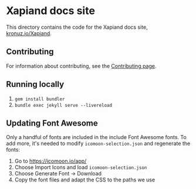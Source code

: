 # Xapiand docs site

This directory contains the code for the Xapiand docs site, [kronuz.io/Xapiand](https://kronuz.io/Xapiand).


## Contributing

For information about contributing, see the [Contributing page](https://kronuz.io/Xapiand/docs/contributing/).


## Running locally

1. `gem install bundler`
2. `bundle exec jekyll serve --livereload`


## Updating Font Awesome
Only a handful of fonts are included in the include Font Awesome fonts. To add
more, it's needed to modify `icomoon-selection.json` and regenerate the fonts:

1. Go to <https://icomoon.io/app/>
2. Choose Import Icons and load `icomoon-selection.json`
3. Choose Generate Font → Download
4. Copy the font files and adapt the CSS to the paths we use
